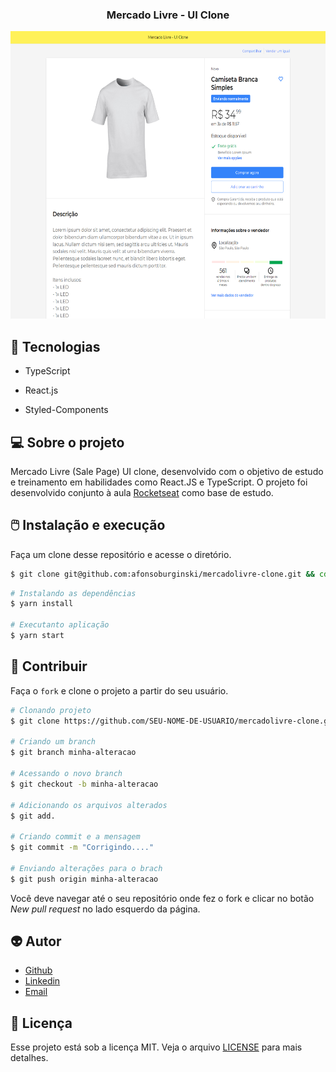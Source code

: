 
<h3 align = "center" fontSize="60px">
  Mercado Livre - UI Clone
</h3>
<p align="center">
    <img src="src/img/mercadolivre.png" alt="Logo" height=460></a>


## :rocket: Tecnologias
-  TypeScript
-  React.js

-  Styled-Components
## 💻 Sobre o projeto

Mercado Livre (Sale Page) UI clone, desenvolvido com o objetivo de estudo e treinamento em habilidades como React.JS e TypeScript. O projeto foi desenvolvido conjunto à aula [Rocketseat](https://www.youtube.com/channel/UCSfwM5u0Kce6Cce8_S72olg) como base de estudo.


## :computer_mouse: Instalação e execução

Faça um clone desse repositório e acesse o diretório.

```bash
$ git clone git@github.com:afonsoburginski/mercadolivre-clone.git && cd mercadolivre-clone
```

```bash
# Instalando as dependências
$ yarn install

# Executanto aplicação
$ yarn start
```

## :space_invader: Contribuir

Faça o `fork` e clone o projeto a partir do seu usuário.

```bash
# Clonando projeto
$ git clone https://github.com/SEU-NOME-DE-USUARIO/mercadolivre-clone.git

# Criando um branch
$ git branch minha-alteracao

# Acessando o novo branch
$ git checkout -b minha-alteracao

# Adicionando os arquivos alterados
$ git add.

# Criando commit e a mensagem
$ git commit -m "Corrigindo...."

# Enviando alterações para o brach
$ git push origin minha-alteracao
```
Você deve navegar até o seu repositório onde fez o fork e clicar no botão *New pull request* no lado esquerdo da página.

## :alien: Autor
-  [Github](https://github.com/afonsoburginski/)
-  [Linkedin](https://www.linkedin.com/in/afonso-kevin-burginski-76aa05175/)
-  [Email](mailto:burginskikevin@gmail.com/)

## 📝 Licença

Esse projeto está sob a licença MIT. Veja o arquivo [LICENSE](LICENSE.md) para mais detalhes.
